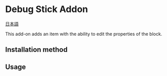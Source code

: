 # Debug Stick Addon
[日本語](README_ja.md)

This add-on adds an item with the ability to edit the properties of the block.

## Installation method

## Usage

